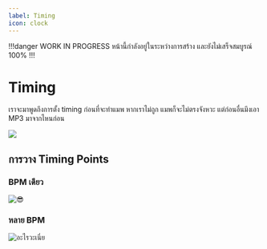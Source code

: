 ```yaml
---
label: Timing
icon: clock
---
```

!!!danger WORK IN PROGRESS
หน้านี้กำลังอยู่ในระหว่างการสร้าง และยังไม่เสร็จสมบูรณ์ 100%
!!!
# Timing
เราจะมาพูดถึงการตั้ง timing ก่อนที่จะทำแมพ หากเราไม่ถูก แมพก็จะไม่ตรงจังหวะ แต่ก่อนอื่นมึงเอา MP3 มาจากไหนก่อน

![](https://cdn.discordapp.com/attachments/531833851375386634/1061735683766624276/image.png)

## การวาง Timing Points

### BPM เดียว
![😎](https://cdn.discordapp.com/attachments/531833851375386634/1061926604470747217/image.png)

### หลาย BPM
![อะไรวะเนี่ย](https://cdn.discordapp.com/attachments/531833851375386634/1061926890975285278/image.png)
